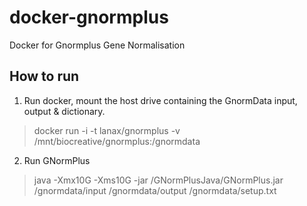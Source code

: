 # docker-gnormplus
Docker for Gnormplus Gene Normalisation

## How to run
1. Run docker, mount the host drive containing the GnormData input, output & dictionary.
> docker run -i -t lanax/gnormplus -v /mnt/biocreative/gnormplus:/gnormdata

2. Run GNormPlus
> java -Xmx10G -Xms10G -jar /GNormPlusJava/GNormPlus.jar /gnormdata/input /gnormdata/output /gnormdata/setup.txt
